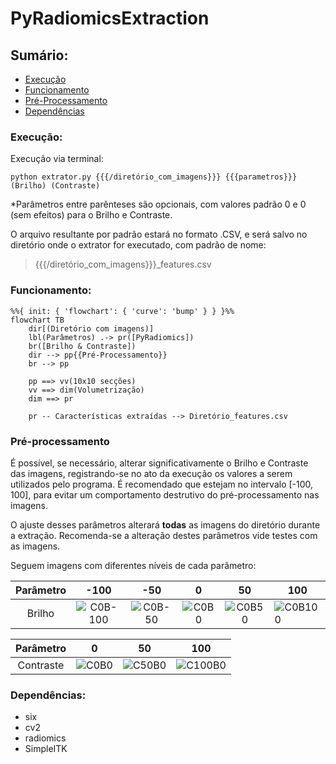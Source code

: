 # PyRadiomicsExtraction

## Sumário:

- [Execução](https://github.com/OctavioFurio/PyRadiomicsExtraction#execu%C3%A7%C3%A3o)
- [Funcionamento](https://github.com/OctavioFurio/PyRadiomicsExtraction#funcionamento)
- [Pré-Processamento](https://github.com/OctavioFurio/PyRadiomicsExtraction#pr%C3%A9-processamento)
- [Dependências](https://github.com/OctavioFurio/PyRadiomicsExtraction#depend%C3%AAncias)

### Execução:

Execução via terminal:

    python extrator.py {{{/diretório_com_imagens}}} {{{parametros}}} (Brilho) (Contraste)
    
*Parâmetros entre parênteses são opcionais, com valores padrão 0 e 0 (sem efeitos) para o Brilho e Contraste.

O arquivo resultante por padrão estará no formato .CSV, e será salvo no diretório onde o extrator for executado, com padrão de nome: 

> {{{/diretório_com_imagens}}}_features.csv

### Funcionamento:

```mermaid
%%{ init: { 'flowchart': { 'curve': 'bump' } } }%%
flowchart TB
    dir[(Diretório com imagens)]
    lbl(Parâmetros) .-> pr([PyRadiomics])
    br([Brilho & Contraste])
    dir --> pp{{Pré-Processamento}}
    br --> pp

    pp ==> vv(10x10 secções) 
    vv ==> dim(Volumetrização)
    dim ==> pr    
    
    pr -- Características extraídas --> Diretório_features.csv
```

### Pré-processamento

É possível, se necessário, alterar significativamente o Brilho e Contraste das imagens, registrando-se no ato da execução os valores a serem utilizados pelo programa.
É recomendado que estejam no intervalo [-100, 100], para evitar um comportamento destrutivo do pré-processamento nas imagens.

O ajuste desses parâmetros alterará **todas** as imagens do diretório durante a extração.
Recomenda-se a alteração destes parâmetros vide testes com as imagens.

Seguem imagens com diferentes níveis de cada parâmetro:

|  Parâmetro  |     -100     |     -50     |     0     |     50     | 100         |
|:------:|:------------:|:-----------:|:---------:|:----------:|-------------|
| Brilho | ![C0B-100](https://user-images.githubusercontent.com/103672525/217923136-fe14e8e0-1bb0-4c90-b527-38c6c13199c8.jpg) | ![C0B-50](https://user-images.githubusercontent.com/103672525/217923179-3e8debdf-e15c-472b-9538-00675ed5b7c3.jpg) | ![C0B0](https://user-images.githubusercontent.com/103672525/217923328-aad5bcb3-bdde-485d-85d8-7701ff2f6bd7.jpg) | ![C0B50](https://user-images.githubusercontent.com/103672525/217923218-e641cd20-b3f7-4c43-b80f-eeccfd3de9f4.jpg) | ![C0B100](https://user-images.githubusercontent.com/103672525/217923257-62f703ee-7562-4454-9145-dcca5ecfac3f.jpg) |

|  Parâmetro |       0      |      50     |    100    |
|:---------:|:------------:|:-----------:|:---------:|
| Contraste | ![C0B0](https://user-images.githubusercontent.com/103672525/217923328-aad5bcb3-bdde-485d-85d8-7701ff2f6bd7.jpg) | ![C50B0](https://user-images.githubusercontent.com/103672525/217922969-fbee820d-0aa7-42fe-92e5-4d128fd5b0e4.jpg) | ![C100B0](https://user-images.githubusercontent.com/103672525/217922999-3e25d03a-5d80-496f-8aab-7a8d5582fc77.jpg) |


### Dependências:

- six
- cv2
- radiomics
- SimpleITK

